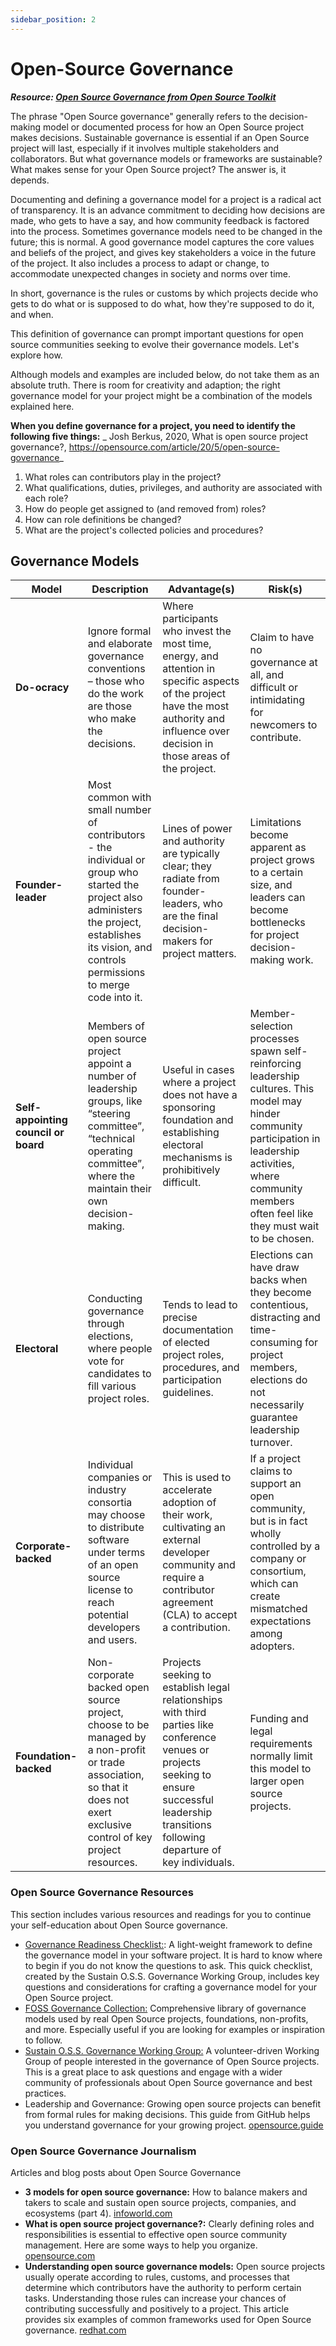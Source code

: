 ```yaml
---
sidebar_position: 2
---
```


# Open-Source Governance
_**Resource: [Open Source Governance from Open Source Toolkit](https://unicef.github.io/inventory/governance/governance/)**_ 

The phrase "Open Source governance" generally refers to the decision-making model or documented process for how an Open Source project makes decisions. Sustainable governance is essential if an Open Source project will last, especially if it involves multiple stakeholders and collaborators. But what governance models or frameworks are sustainable? What makes sense for your Open Source project? The answer is, it depends. 

Documenting and defining a governance model for a project is a radical act of transparency. It is an advance commitment to deciding how decisions are made, who gets to have a say, and how community feedback is factored into the process. Sometimes governance models need to be changed in the future; this is normal. A good governance model captures the core values and beliefs of the project, and gives key stakeholders a voice in the future of the project. It also includes a process to adapt or change, to accommodate unexpected changes in society and norms over time. 

In short, governance is the rules or customs by which projects decide who gets to do what or is supposed to do what, how they're supposed to do it, and when. 

This definition of governance can prompt important questions for open source communities seeking to evolve their governance models. Let's explore how. 

Although models and examples are included below, do not take them as an absolute truth. There is room for creativity and adaption; the right governance model for your project might be a combination of the models explained here.

**When you define governance for a project, you need to identify the following five things:**
_ Josh Berkus, 2020, What is open source project governance?, https://opensource.com/article/20/5/open-source-governance_
1. What roles can contributors play in the project? 
2. What qualifications, duties, privileges, and authority are associated with each role? 
3. How do people get assigned to (and removed from) roles? 
4. How can role definitions be changed? 
5. What are the project's collected policies and procedures? 

## **Governance Models**

Model | Description | Advantage(s) | Risk(s) 
------|-------------|--------------|---------
**Do-ocracy** | Ignore formal and elaborate governance conventions – those who do the work are those who make the decisions. | Where participants who invest the most time, energy, and attention in specific aspects of the project have the most authority and influence over decision in those areas of the project. | Claim to have no governance at all, and difficult or intimidating for newcomers to contribute. 
**Founder-leader** | Most common with small number of contributors -  the individual or group who started the project also administers the project, establishes its vision, and controls permissions to merge code into it. | Lines of power and authority are typically clear; they radiate from founder-leaders, who are the final decision-makers for project matters. | Limitations become apparent as project grows to a certain size, and leaders can become bottlenecks for project decision-making work. 
**Self-appointing council or board** | Members of open source project appoint a number of leadership groups, like “steering committee”, “technical operating committee”, where the maintain their own decision-making. | Useful in cases where a project does not have a sponsoring foundation and establishing electoral mechanisms is prohibitively difficult. | Member-selection processes spawn self-reinforcing leadership cultures.  This model may hinder community participation in leadership activities, where community members often feel like they must wait to be chosen. 
**Electoral** | Conducting governance through elections, where people vote for candidates to fill various project roles. | Tends to lead to precise documentation of elected project roles, procedures, and participation guidelines. | Elections can have draw backs when they become contentious, distracting and time-consuming for project members, elections do not necessarily guarantee leadership turnover. 
**Corporate-backed** | Individual companies or industry consortia may choose to distribute software under terms of an open source license to reach potential developers and users. | This is used to accelerate adoption of their work, cultivating an external developer community and require a contributor agreement (CLA) to accept a contribution. | If a project claims to support an open community, but is in fact wholly controlled by a company or consortium, which can create mismatched expectations among adopters. 
**Foundation-backed** | Non-corporate backed open source project, choose to be managed by a non-profit or trade association, so that it does not exert exclusive control of key project resources. |Projects seeking to establish legal relationships with third parties like conference venues or projects seeking to ensure successful leadership transitions following departure of key individuals. | Funding and legal requirements normally limit this model to larger open source projects.

### Open Source Governance Resources
This section includes various resources and readings for you to continue your self-education about Open Source governance. 

* [Governance Readiness Checklist:](https://sustainers.github.io/governance-readiness/): A light-weight framework to define the governance model in your software project. It is hard to know where to begin if you do not know the questions to ask. This quick checklist, created by the Sustain O.S.S. Governance Working Group, includes key questions and considerations for crafting a governance model for your Open Source project. 
* [FOSS Governance Collection:](https://fossgovernance.org/getting-started) Comprehensive library of governance models used by real Open Source projects, foundations, non-profits, and more. Especially useful if you are looking for examples or inspiration to follow. 
* [Sustain O.S.S. Governance Working Group:](https://discourse.sustainoss.org/t/governance-readiness-working-group/298?u=jwf) A volunteer-driven Working Group of people interested in the governance of Open Source projects. This is a great place to ask questions and engage with a wider community of professionals about Open Source governance and best practices. 
* Leadership and Governance: Growing open source projects can benefit from formal rules for making decisions. This guide from GitHub helps you understand governance for your growing project. [opensource.guide](https://opensource.guide/)

### Open Source Governance Journalism
Articles and blog posts about Open Source Governance
* **3 models for open source governance:** How to balance makers and takers to scale and sustain open source projects, companies, and ecosystems (part 4). [infoworld.com](https://infoworld.com)
* **What is open source project governance?:** Clearly defining roles and responsibilities is essential to effective open source community management. Here are some ways to help you organize. [opensource.com](https://opensource.com)
* **Understanding open source governance models:** Open source projects usually operate according to rules, customs, and processes that determine which contributors have the authority to perform certain tasks. Understanding those rules can increase your chances of contributing successfully and positively to a project. This article provides six examples of common frameworks used for Open Source governance. [redhat.com](https://redhat.com)
